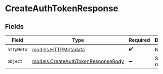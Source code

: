 # CreateAuthTokenResponse


## Fields

| Field                                                                          | Type                                                                           | Required                                                                       | Description                                                                    |
| ------------------------------------------------------------------------------ | ------------------------------------------------------------------------------ | ------------------------------------------------------------------------------ | ------------------------------------------------------------------------------ |
| `httpMeta`                                                                     | [models.HTTPMetadata](../models/httpmetadata.md)                               | :heavy_check_mark:                                                             | N/A                                                                            |
| `object`                                                                       | [models.CreateAuthTokenResponseBody](../models/createauthtokenresponsebody.md) | :heavy_minus_sign:                                                             | Successful response.                                                           |